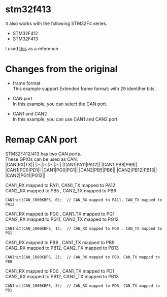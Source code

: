 # stm32f413

It also works with the following STM32F4 series.   
- STM32F412
- STM32F413

I used [this](https://github.com/seeers/CAN-Bus-Arduino_Core_STM32) as a reference.

# Changes from the original

- frame format   
This example support Extended frame format: with 29 identifier bits.   

- CAN port   
In this example, you can select the CAN port.   

- CAN1 and CAN2   
In this example, you can use CAN1 and CAN2 port.   


# Remap CAN port
STM32F412/413 has two CAN ports.   
These GPIOs can be used as CAN.   
|CAN|RX|TX||
|:-:|:-:|:-:|:-:|
|CAN1|PA11|PA12||
|CAN1|PB8|PB9||
|CAN1|PD0|PD1||
|CAN1|PG0|PG1||
|CAN2|PB5|PB6||
|CAN2|PB12|PB13||
|CAN2|PG11|PG12||

CAN1_RX mapped to PA11, CAN1_TX mapped to PA12   
CAN2_RX mapped to PB5 , CAN2_TX mapped to PB6   
```
CANInit(CAN_1000KBPS, 0);  // CAN_RX mapped to PA11, CAN_TX mapped to PA12
```

CAN1_RX mapped to PG0 , CAN1_TX mapped to PG1   
CAN2_RX mapped to PG11, CAN2_TX mapped to PG12   
```
CANInit(CAN_1000KBPS, 1);  // CAN_RX mapped to PG0 , CAN_TX mapped to PG1
```


CAN1_RX mapped to PB8 , CAN1_TX mapped to PB9   
CAN2_RX mapped to PB12, CAN2_TX mapped to PB13   
```
CANInit(CAN_1000KBPS, 2);  // CAN_RX mapped to PB8, CAN_TX mapped to PB9
```

CAN1_RX mapped to PD0 , CAN1_TX mapped to PD1   
CAN2_RX mapped to PB12, CAN2_TX mapped to PB13   
```
CANInit(CAN_1000KBPS, 3);  // CAN_RX mapped to PD0, CAN_TX mapped to PD1
```
